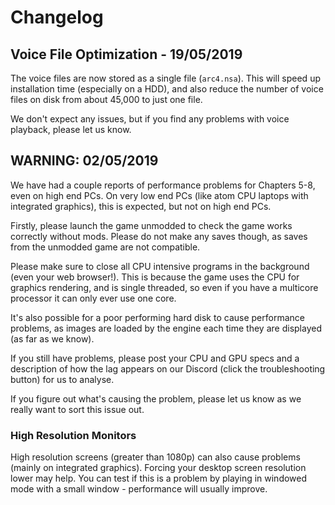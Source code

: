 # Changelog

## Voice File Optimization - 19/05/2019

The voice files are now stored as a single file (`arc4.nsa`). This will speed up
installation time (especially on a HDD), and also reduce the number of voice files on disk from about 45,000 to just one file.

We don't expect any issues, but if you find any problems with voice playback, please let us know.

## WARNING: 02/05/2019

We have had a couple reports of performance problems for Chapters 5-8, even on high end PCs.
On very low end PCs (like atom CPU laptops with integrated graphics), this is expected, but not on high end PCs.

Firstly, please launch the game unmodded to check the game works correctly without mods. Please do not make any
saves though, as saves from the unmodded game are not compatible.

Please make sure to close all CPU intensive programs in the background (even your web browser!). This is because the
game uses the CPU for graphics rendering, and is single threaded, so even if you have a multicore processor
it can only ever use one core.

It's also possible for a poor performing hard disk to cause performance problems, as images are loaded
by the engine each time they are displayed (as far as we know).

If you still have problems, please post your CPU and GPU specs and a description of how
the lag appears on our Discord (click the troubleshooting button) for us to analyse.

If you figure out what's causing the problem, please let us know as we really want to sort this issue out.

### High Resolution Monitors

High resolution screens (greater than 1080p) can also cause problems (mainly on integrated graphics). Forcing your desktop
screen resolution lower may help. You can test if this is a problem by playing in windowed mode with a small
window - performance will usually improve.

